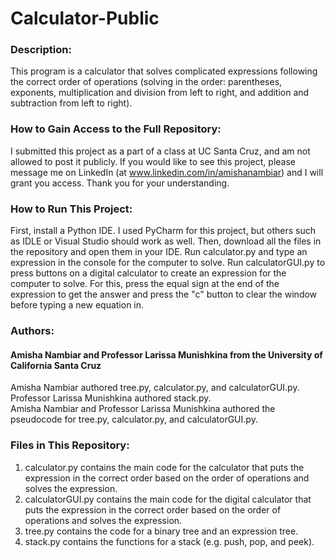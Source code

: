 # Calculator-Public
### Description:<br />
This program is a calculator that solves complicated expressions following the correct order of operations (solving in the order: parentheses, exponents, multiplication and division from left to right, and addition and subtraction from left to right).

### How to Gain Access to the Full Repository:<br />
I submitted this project as a part of a class at UC Santa Cruz, and am not allowed to post it publicly. If you would like to see this project, please message me on LinkedIn (at www.linkedin.com/in/amishanambiar) and I will grant you access. Thank you for your understanding.

### How to Run This Project:<br />
First, install a Python IDE. I used PyCharm for this project, but others such as IDLE or Visual Studio should work as well. Then, download all the files in the repository and open them in your IDE. Run calculator.py and type an expression in the console for the computer to solve. Run calculatorGUI.py to press buttons on a digital calculator to create an expression for the computer to solve. For this, press the equal sign at the end of the expression to get the answer and press the "c" button to clear the window before typing a new equation in.

### Authors:<br />
#### Amisha Nambiar and Professor Larissa Munishkina from the University of California Santa Cruz
Amisha Nambiar authored tree.py, calculator.py, and calculatorGUI.py.<br />
Professor Larissa Munishkina authored stack.py.<br />
Amisha Nambiar and Professor Larissa Munishkina authored the pseudocode for tree.py, calculator.py, and calculatorGUI.py.<br />

### Files in This Repository:<br />
1. calculator.py contains the main code for the calculator that puts the expression in the correct order based on the order of operations and solves the expression.<br />
2. calculatorGUI.py contains the main code for the digital calculator that puts the expression in the correct order based on the order of operations and solves the expression.<br />
3. tree.py contains the code for a binary tree and an expression tree.<br />
4. stack.py contains the functions for a stack (e.g. push, pop, and peek).<br />
